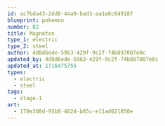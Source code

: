 ```yaml
---
id: ac7bda43-2dd0-44a9-bad3-aa1e8c649187
blueprint: pokemon
number: 82
title: Magneton
type_1: electric
type_2: steel
author: 4d8d6ede-5963-429f-9c2f-74b897007e0c
updated_by: 4d8d6ede-5963-429f-9c2f-74b897007e0c
updated_at: 1716475755
types:
  - electric
  - steel
tags:
  - stage-1
art:
  - 170e308d-95b8-4024-b85c-e11ad021850e
---
```

